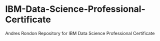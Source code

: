 # IBM-Data-Science-Professional-Certificate
Andres Rondon Repository for IBM Data Science Professional Certificate
